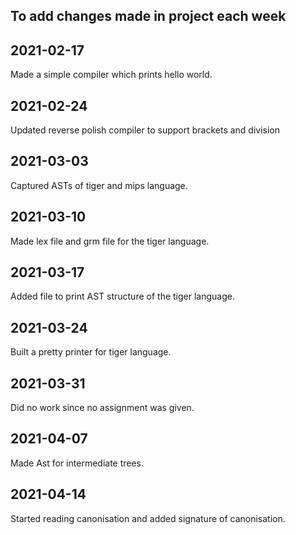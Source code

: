 ## To add changes made in project each week

## 2021-02-17

Made a simple compiler which prints hello world. 

## 2021-02-24

Updated reverse polish compiler to support brackets and division

## 2021-03-03

Captured ASTs of tiger and mips language. 

## 2021-03-10

Made lex file and grm file for the tiger language.

## 2021-03-17

Added file to print AST structure of the tiger language.

## 2021-03-24

Built a pretty printer for tiger language. 

## 2021-03-31

Did no work since no assignment was given.

## 2021-04-07

Made Ast for intermediate trees.

## 2021-04-14

Started reading canonisation and added signature of canonisation.
